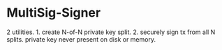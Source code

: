 # MultiSig-Signer
2 utilities. 1. create N-of-N private key split. 2. securely sign tx from all N splits. private key never present on disk or memory.
